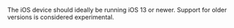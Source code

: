 The iOS device should ideally be running iOS 13 or newer. Support for older versions is considered experimental.
